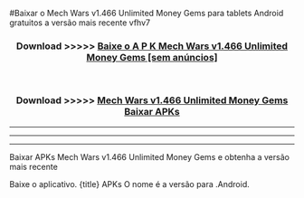 #Baixar o Mech Wars v1.466 Unlimited Money Gems   para tablets Android gratuitos a versão mais recente vfhv7


<div align="center">
<h3>Download >>>>> <a href="https://pt-web.web.app/?pt= Mech Wars v1.466 Unlimited Money Gems ">Baixe o A P K Mech Wars v1.466 Unlimited Money Gems  [sem anúncios]</a></h3><br>

<h3>Download >>>>> <a href="https://pt-web.web.app/?pt= Mech Wars v1.466 Unlimited Money Gems ">Mech Wars v1.466 Unlimited Money Gems  Baixar APKs</a></h3>
</div>

----------------------------------------------------------

----------------------------------------------------------

----------------------------------------------------------

Baixar APKs Mech Wars v1.466 Unlimited Money Gems  e obtenha a versão mais recente

Baixe o aplicativo. {title} APKs O nome é a versão para .Android.


